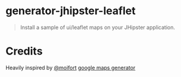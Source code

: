 # generator-jhipster-leaflet

> Install a sample of ui/leaflet maps on your JHipster application.

# Credits

Heavily inspired by [@moifort](https://github.com/moifort) [google maps generator](https://github.com/moifort/generator-jhipster-google-maps)
